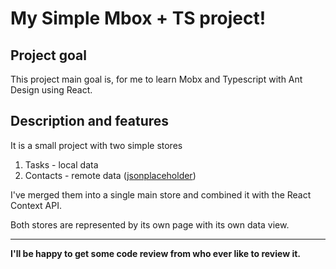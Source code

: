 # My Simple Mbox + TS project!

## Project goal

This project main goal is, for me to learn Mobx and Typescript with Ant Design using React.

## Description and features

It is a small project with two simple stores

1. Tasks - local data
2. Contacts - remote data ([jsonplaceholder](https://jsonplaceholder.typicode.com/users))

I've merged them into a single main store and combined it with the React Context API.

Both stores are represented by its own page with its own data view.

___

__I'll be happy to get some code review from who ever like to review it.__


